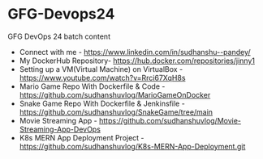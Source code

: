 # GFG-Devops24
GFG DevOps 24 batch content

- Connect with me - https://www.linkedin.com/in/sudhanshu--pandey/
- My DockerHub Repository- https://hub.docker.com/repositories/jinny1
- Setting up a VM(Virtual Machine) on VirtualBox - https://www.youtube.com/watch?v=Rrci67XqH8s
- Mario Game Repo With Dockerfile & Code - https://github.com/sudhanshuvlog/MarioGameOnDocker
- Snake Game Repo With Dockerfile & Jenkinsfile - https://github.com/sudhanshuvlog/SnakeGame/tree/main
- Movie Streaming App - https://github.com/sudhanshuvlog/Movie-Streaming-App-DevOps
- K8s MERN App Deployment Project - https://github.com/sudhanshuvlog/K8s-MERN-App-Deployment.git

